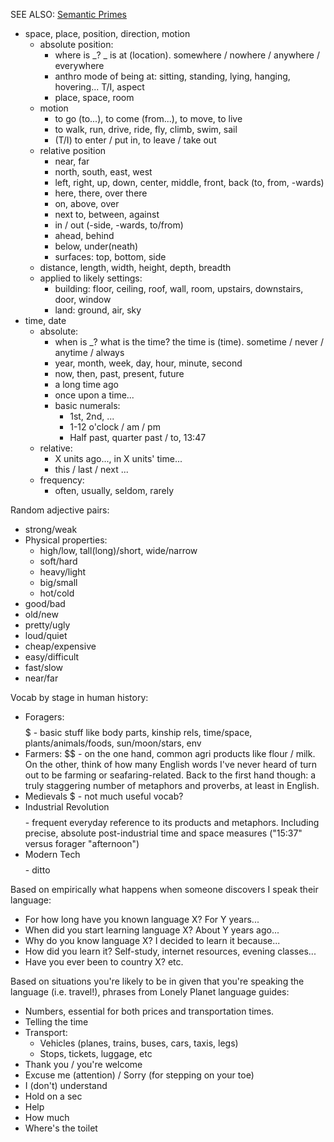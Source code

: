 SEE ALSO: [Semantic Primes](https://en.wikipedia.org/wiki/Semantic_primes)

- space, place, position, direction, motion
  - absolute position:
    - where is _? _ is at (location).  somewhere / nowhere / anywhere / everywhere
    - anthro mode of being at: sitting, standing, lying, hanging, hovering... T/I, aspect
    - place, space, room
  - motion
    - to go (to...), to come (from...), to move, to live
    - to walk, run, drive, ride, fly, climb, swim, sail
    - (T/I) to enter / put in, to leave / take out
  - relative position
    - near, far
    - north, south, east, west
    - left, right, up, down, center, middle, front, back (to, from, -wards)
    - here, there, over there
    - on, above, over
    - next to, between, against
    - in / out (-side, -wards, to/from)
    - ahead, behind
    - below, under(neath)
    - surfaces: top, bottom, side
  - distance, length, width, height, depth, breadth
  - applied to likely settings:
    - building: floor, ceiling, roof, wall, room, upstairs, downstairs, door, window
    - land: ground, air, sky
- time, date
  - absolute:
    - when is _? what is the time? the time is (time). sometime / never / anytime / always
    - year, month, week, day, hour, minute, second
    - now, then, past, present, future
    - a long time ago
    - once upon a time...
    - basic numerals:
      - 1st, 2nd, ...
      - 1-12 o'clock / am / pm
      - Half past, quarter past / to, 13:47
  - relative:
    - X units ago..., in X units' time...
    - this / last / next ...
  - frequency:
    - often, usually, seldom, rarely

Random adjective pairs:
- strong/weak
- Physical properties:
  - high/low, tall(long)/short, wide/narrow
  - soft/hard
  - heavy/light
  - big/small
  - hot/cold
- good/bad
- old/new
- pretty/ugly
- loud/quiet
- cheap/expensive
- easy/difficult
- fast/slow
- near/far

Vocab by stage in human history:
- Foragers: $$$$$ - basic stuff like body parts, kinship rels, time/space, plants/animals/foods, sun/moon/stars, env
- Farmers: $$ - on the one hand, common agri products like flour / milk. On the other, think of how many English words I've never heard of turn out to be farming or seafaring-related. Back to the first hand though: a truly staggering number of metaphors and proverbs, at least in English.
- Medievals $ - not much useful vocab?
- Industrial Revolution $$$$ - frequent everyday reference to its products and metaphors. Including precise, absolute post-industrial time and space measures ("15:37" versus forager "afternoon")
- Modern Tech $$$$ - ditto

Based on empirically what happens when someone discovers I speak their language:

- For how long have you known language X? For Y years...
- When did you start learning language X? About Y years ago...
- Why do you know language X? I decided to learn it because...
- How did you learn it? Self-study, internet resources, evening classes...
- Have you ever been to country X? etc.

Based on situations you're likely to be in given that you're speaking the language (i.e. travel!), phrases from Lonely Planet language guides:

 - Numbers, essential for both prices and transportation times.
 - Telling the time
 - Transport:
   + Vehicles (planes, trains, buses, cars, taxis, legs)
   + Stops, tickets, luggage, etc
 - Thank you / you're welcome
 - Excuse me (attention) / Sorry (for stepping on your toe)
 - I (don't) understand
 - Hold on a sec
 - Help
 - How much
 - Where's the toilet
